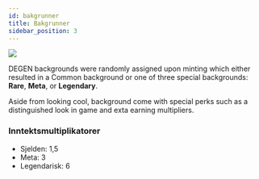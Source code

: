 ```yaml
---
id: bakgrunner
title: Bakgrunner
sidebar_position: 3
---
```


![](/img/rngBackgrounds.gif)

DEGEN backgrounds were randomly assigned upon minting which either resulted in a Common background or one of three special backgrounds: **Rare**, **Meta**, or **Legendary**.

Aside from looking cool, background come with special perks such as a distinguished look in game and exta earning multipliers.

### Inntektsmultiplikatorer

- Sjelden: 1,5
- Meta: 3
- Legendarisk: 6
